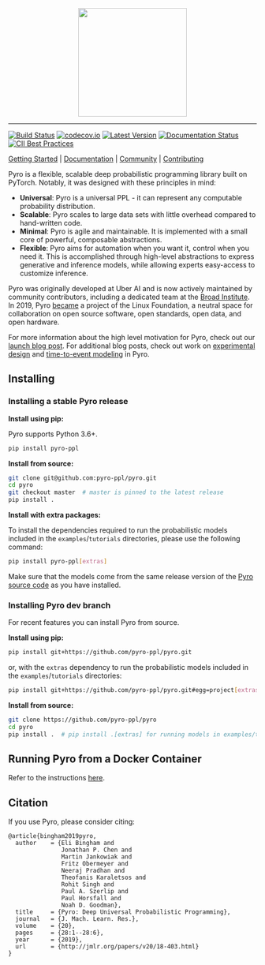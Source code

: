 <div align="center">
  <a href="http://pyro.ai"> <img width="220px" height="220px" src="docs/source/_static/img/pyro_logo_with_text.png"></a>
</div>

-----------------------------------------

[![Build Status](https://travis-ci.com/pyro-ppl/pyro.svg?branch=dev)](https://travis-ci.com/pyro-ppl/pyro)
[![codecov.io](https://codecov.io/github/pyro-ppl/pyro/branch/dev/graph/badge.svg)](https://codecov.io/github/pyro-ppl/pyro)
[![Latest Version](https://badge.fury.io/py/pyro-ppl.svg)](https://pypi.python.org/pypi/pyro-ppl)
[![Documentation Status](https://readthedocs.org/projects/pyro-ppl/badge/?version=dev)](http://pyro-ppl.readthedocs.io/en/stable/?badge=dev)
[![CII Best Practices](https://bestpractices.coreinfrastructure.org/projects/3056/badge)](https://bestpractices.coreinfrastructure.org/projects/3056)

[Getting Started](http://pyro.ai/examples) |
[Documentation](http://docs.pyro.ai/) |
[Community](http://forum.pyro.ai/) |
[Contributing](https://github.com/pyro-ppl/pyro/blob/master/CONTRIBUTING.md)

Pyro is a flexible, scalable deep probabilistic programming library built on PyTorch.  Notably, it was designed with these principles in mind:

- **Universal**: Pyro is a universal PPL - it can represent any computable probability distribution.
- **Scalable**: Pyro scales to large data sets with little overhead compared to hand-written code.
- **Minimal**: Pyro is agile and maintainable. It is implemented with a small core of powerful, composable abstractions.
- **Flexible**: Pyro aims for automation when you want it, control when you need it. This is accomplished through high-level abstractions to express generative and inference models, while allowing experts easy-access to customize inference.

Pyro was originally developed at Uber AI and is now actively maintained by community contributors, including a dedicated team at the [Broad Institute](https://www.broadinstitute.org/).
In 2019, Pyro [became](https://www.linuxfoundation.org/press-release/2019/02/pyro-probabilistic-programming-language-becomes-newest-lf-deep-learning-project/) a project of the Linux Foundation, a neutral space for collaboration on open source software, open standards, open data, and open hardware.

For more information about the high level motivation for Pyro, check out our [launch blog post](http://eng.uber.com/pyro).
For additional blog posts, check out work on [experimental design](https://eng.uber.com/oed-pyro-release/) and
[time-to-event modeling](https://eng.uber.com/modeling-censored-time-to-event-data-using-pyro/) in Pyro.

## Installing

### Installing a stable Pyro release

**Install using pip:**

Pyro supports Python 3.6+.

```sh
pip install pyro-ppl
```

**Install from source:**
```sh
git clone git@github.com:pyro-ppl/pyro.git
cd pyro
git checkout master  # master is pinned to the latest release
pip install .
```

**Install with extra packages:**

To install the dependencies required to run the probabilistic models included in the `examples`/`tutorials` directories, please use the following command:
```sh
pip install pyro-ppl[extras] 
```
Make sure that the models come from the same release version of the [Pyro source code](https://github.com/pyro-ppl/pyro/releases) as you have installed.

### Installing Pyro dev branch

For recent features you can install Pyro from source.

**Install using pip:**

```sh
pip install git+https://github.com/pyro-ppl/pyro.git
```

or, with the `extras` dependency to run the probabilistic models included in the `examples`/`tutorials` directories:
```sh
pip install git+https://github.com/pyro-ppl/pyro.git#egg=project[extras]
```

**Install from source:**

```sh
git clone https://github.com/pyro-ppl/pyro
cd pyro
pip install .  # pip install .[extras] for running models in examples/tutorials
```

## Running Pyro from a Docker Container

Refer to the instructions [here](docker/README.md).

## Citation
If you use Pyro, please consider citing:
```
@article{bingham2019pyro,
  author    = {Eli Bingham and
               Jonathan P. Chen and
               Martin Jankowiak and
               Fritz Obermeyer and
               Neeraj Pradhan and
               Theofanis Karaletsos and
               Rohit Singh and
               Paul A. Szerlip and
               Paul Horsfall and
               Noah D. Goodman},
  title     = {Pyro: Deep Universal Probabilistic Programming},
  journal   = {J. Mach. Learn. Res.},
  volume    = {20},
  pages     = {28:1--28:6},
  year      = {2019},
  url       = {http://jmlr.org/papers/v20/18-403.html}
}
```
